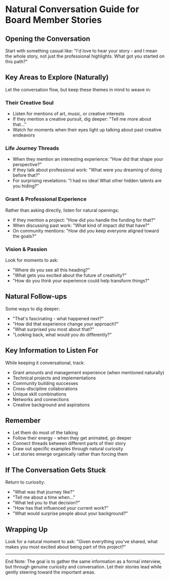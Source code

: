 # Natural Conversation Guide for Board Member Stories

## Opening the Conversation

Start with something casual like:
"I'd love to hear your story - and I mean the whole story, not just the professional highlights. What got you started on this path?"

## Key Areas to Explore (Naturally)

Let the conversation flow, but keep these themes in mind to weave in:

### Their Creative Soul

- Listen for mentions of art, music, or creative interests
- If they mention a creative pursuit, dig deeper: "Tell me more about that..."
- Watch for moments when their eyes light up talking about past creative endeavors

### Life Journey Threads

- When they mention an interesting experience: "How did that shape your perspective?"
- If they talk about professional work: "What were you dreaming of doing before that?"
- For surprising revelations: "I had no idea! What other hidden talents are you hiding?"

### Grant & Professional Experience

Rather than asking directly, listen for natural openings:

- If they mention a project: "How did you handle the funding for that?"
- When discussing past work: "What kind of impact did that have?"
- On community mentions: "How did you keep everyone aligned toward the goals?"

### Vision & Passion

Look for moments to ask:

- "Where do you see all this heading?"
- "What gets you excited about the future of creativity?"
- "How do you think your experience could help transform things?"

## Natural Follow-ups

Some ways to dig deeper:

- "That's fascinating - what happened next?"
- "How did that experience change your approach?"
- "What surprised you most about that?"
- "Looking back, what would you do differently?"

## Key Information to Listen For

While keeping it conversational, track:

- Grant amounts and management experience (when mentioned naturally)
- Technical projects and implementations
- Community building successes
- Cross-discipline collaborations
- Unique skill combinations
- Networks and connections
- Creative background and aspirations

## Remember

- Let them do most of the talking
- Follow their energy - when they get animated, go deeper
- Connect threads between different parts of their story
- Draw out specific examples through natural curiosity
- Let stories emerge organically rather than forcing them

## If The Conversation Gets Stuck

Return to curiosity:

- "What was that journey like?"
- "Tell me about a time when..."
- "What led you to that decision?"
- "How has that influenced your current work?"
- "What would surprise people about your background?"

## Wrapping Up

Look for a natural moment to ask:
"Given everything you've shared, what makes you most excited about being part of this project?"

---

End Note: The goal is to gather the same information as a formal interview, but through genuine curiosity and conversation. Let their stories lead while gently steering toward the important areas.